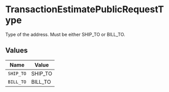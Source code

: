 # TransactionEstimatePublicRequestType

Type of the address. Must be either
                        SHIP_TO or BILL_TO.


## Values

| Name      | Value     |
| --------- | --------- |
| `SHIP_TO` | SHIP_TO   |
| `BILL_TO` | BILL_TO   |